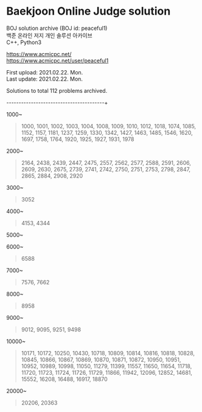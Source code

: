 # Baekjoon Online Judge solution
BOJ solution archive (BOJ id: peaceful1)<br>
백준 온라인 저지 개인 솔루션 아카이브<br>
C++, Python3

https://www.acmicpc.net/<br>
https://www.acmicpc.net/user/peaceful1

First upload: 2021.02.22. Mon.<br>
Last update:  2021.02.22. Mon.

Solutions to total 112 problems archived.

----------------------------------------+

1000~<br>
> 1000, 1001, 1002, 1003, 1004, 1008, 1009, 1010, 1012, 1018,
1074, 1085, 1152, 1157, 1181, 1237, 1259, 1330, 1342, 1427,
1463, 1485, 1546, 1620, 1697, 1758, 1764, 1920, 1925, 1927,
1931, 1978

2000~<br>
> 2164, 2438, 2439, 2447, 2475, 2557, 2562, 2577, 2588, 2591,
2606, 2609, 2630, 2675, 2739, 2741, 2742, 2750, 2751, 2753,
2798, 2847, 2865, 2884, 2908, 2920

3000~<br>
> 3052

4000~<br>
> 4153, 4344

5000~<br>

6000~<br>
> 6588

7000~<br>
> 7576, 7662

8000~<br>
> 8958

9000~<br>
> 9012, 9095, 9251, 9498

10000~<br>
> 10171, 10172, 10250, 10430, 10718, 10809, 10814, 10816,
10818, 10828, 10845, 10866, 10867, 10869, 10870, 10871,
10872, 10950, 10951, 10952, 10989, 10998, 11050, 11279,
11399, 11557, 11650, 11654, 11718, 11720, 11723, 11724,
11726, 11729, 11866, 11942, 12096, 12852, 14681, 15552,
16208, 16488, 16917, 18870

20000~<br>
> 20206, 20363
